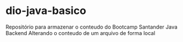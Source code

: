 # dio-java-basico
Repositório para armazenar o conteudo do Bootcamp Santander Java Backend
Alterando o conteudo de um arquivo de forma local